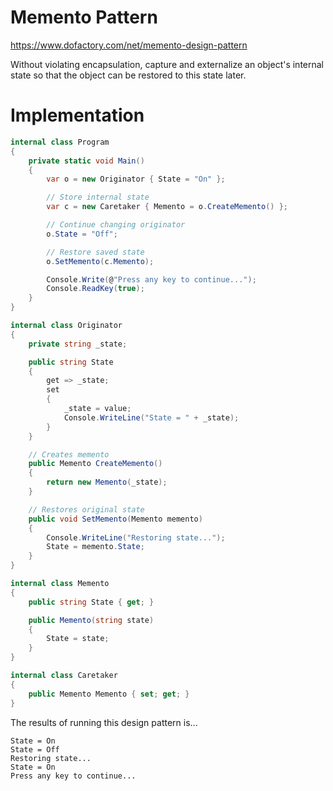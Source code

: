 ﻿# Memento Pattern

https://www.dofactory.com/net/memento-design-pattern

Without violating encapsulation, capture and externalize an object's internal state so that the object can be restored to this state later.

# Implementation

```c#
internal class Program
{
    private static void Main()
    {
        var o = new Originator { State = "On" };

        // Store internal state
        var c = new Caretaker { Memento = o.CreateMemento() };

        // Continue changing originator
        o.State = "Off";

        // Restore saved state
        o.SetMemento(c.Memento);

        Console.Write(@"Press any key to continue...");
        Console.ReadKey(true);
    }
}

internal class Originator
{
    private string _state;

    public string State
    {
        get => _state;
        set
        {
            _state = value;
            Console.WriteLine("State = " + _state);
        }
    }

    // Creates memento 
    public Memento CreateMemento()
    {
        return new Memento(_state);
    }

    // Restores original state
    public void SetMemento(Memento memento)
    {
        Console.WriteLine("Restoring state...");
        State = memento.State;
    }
}

internal class Memento
{
    public string State { get; }

    public Memento(string state)
    {
        State = state;
    }
}

internal class Caretaker
{
    public Memento Memento { set; get; }
}
```

The results of running this design pattern is...
```console
State = On
State = Off
Restoring state...
State = On
Press any key to continue...
```